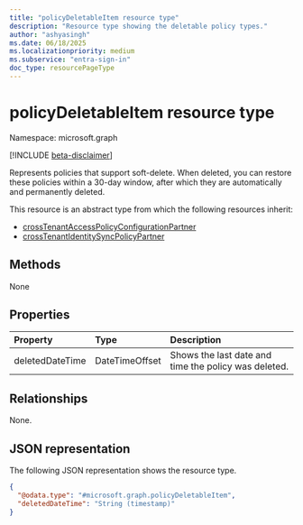 ```yaml
---
title: "policyDeletableItem resource type"
description: "Resource type showing the deletable policy types."
author: "ashyasingh"
ms.date: 06/18/2025
ms.localizationpriority: medium
ms.subservice: "entra-sign-in"
doc_type: resourcePageType
---
```


# policyDeletableItem resource type

Namespace: microsoft.graph

[!INCLUDE [beta-disclaimer](../../includes/beta-disclaimer.md)]

Represents policies that support soft-delete. When deleted, you can restore these policies within a 30-day window, after which they are automatically and permanently deleted.

This resource is an abstract type from which the following resources inherit: 
- [crossTenantAccessPolicyConfigurationPartner](../resources/crosstenantaccesspolicyconfigurationpartner.md)
- [crossTenantIdentitySyncPolicyPartner](../resources/crosstenantidentitysyncpolicypartner.md)

## Methods
None

## Properties
|Property|Type|Description|
|:---|:---|:---|
|deletedDateTime|DateTimeOffset|Shows the last date and time the policy was deleted.|

## Relationships
None.

## JSON representation
The following JSON representation shows the resource type.
<!-- {
  "blockType": "resource",
  "keyProperty": "id",
  "@odata.type": "microsoft.graph.policyDeletableItem",
  "openType": false
}
-->
``` json
{
  "@odata.type": "#microsoft.graph.policyDeletableItem",
  "deletedDateTime": "String (timestamp)"
}
```
